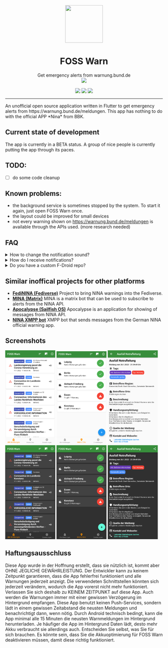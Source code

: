 
<div align="center">
  <img src="https://raw.githubusercontent.com/nucleus-ffm/foss_warn/main/assets/app_icon.png" height=120 width=120/>
  <h1>FOSS Warn</h1>

</div>

<p align="center">
Get emergency alerts from warnung.bund.de <br>
<a href="https://apt.izzysoft.de/fdroid/index/apk/de.nucleus.foss_warn" > <img src="https://raw.githubusercontent.com/nucleus-ffm/foss_warn/main/docs/IzzyOnDroid.png" height="60"/></a>

</p>
<p align="center">
<a href="https://github.com/nucleus-ffm/foss_warn/blob/main/LICENSE" alt="Glicense"><img src="https://img.shields.io/github/license/nucleus-ffm/foss_warn"></a>
<a href="https://github.com/nucleus-ffm/foss_warn/releases" alt="Github All Releases"><img src="https://img.shields.io/github/downloads/nucleus-ffm/foss_warn/total.svg"></a>
<a href="https://github.com/nucleus-ffm/foss_warn/releases/latest" alt="Github latest Releases"><img src="https://img.shields.io/github/downloads/nucleus-ffm/foss_warn/latest/total.svg"></a>
</p>
<hr>
An unofficial open source application written in Flutter to get emergency alerts from https://warnung.bund.de/meldungen. This app has nothing to do with the official APP *Nina* from BBK.

## Current state of development
The app is currently in a BETA status. A group of nice people is currently putting the app through its paces. 

## TODO: 
 - [ ] do some code cleanup

## Known problems:
- the background service is sometimes stopped by the system. To start it again, just open FOSS Warn once. 
- the layout could be improved for small devices
- not every warning shown on https://warnung.bund.de/meldungen is available through the APIs used. (more research needed)

## FAQ
<details>
<summary>How to change the notification sound?</summary>
Go to the app settings and press „Einstellungen öffnen” -> "Benachrichtigungen" -> "Expand" -> "Sound". 
</details>
<details>
<summary>How do I receive notifications?</summary>
FOSS Warn does not use push services. But a background service pulls the latest warnings at a certain frequency and when there is a warning for you, you get a notification. This mechanism only works when the background service is running. When it is stopped, you will not receive any notification. With the status notification you can always see when the last update took place.
</details>
<details>
<summary>Do you have a custom F-Droid repo?</summary>
Yes. You can add my custom repo to F-Droid and install the latest Github release with your F-Droid client. All info [here](https://github.com/nucleus-ffm/Nucleus-F-Droid-Repo)
</details>

## Similar inoffical projects for other platforms
* [**FediNINA (Fediverse)**](https://meta.prepedia.org/wiki/FediNINA) Project to bring NINA warnings into the Fediverse.
* [**MINA (Matrix)**](https://github.com/djmaze/nina-matrix-bot) MINA is a matrix bot that can be used to subscribe to alerts from the NINA API.
* [**Apocalypse (Sailfish OS)**](https://github.com/black-sheep-dev/harbour-apocalypse) Apocalypse is an application for showing of messages from NINA API.
* [**NINA XMPP bot**](https://github.com/jplitza/nina_xmpp) XMPP bot that sends messages from the German NINA official warning app.

## Screenshots
[<img src="fastlane/metadata/android/de-DE/images/phoneScreenshots/shot_1.png" width=160>](fastlane/metadata/android/en-US/images/phoneScreenshots/shot_1.png)
[<img src="fastlane/metadata/android/de-DE/images/phoneScreenshots/shot_2.png" width=160>](fastlane/metadata/android/en-US/images/phoneScreenshots/shot_2.png)
[<img src="fastlane/metadata/android/de-DE/images/phoneScreenshots/shot_3.png" width=160>](fastlane/metadata/android/en-US/images/phoneScreenshots/shot_3.png)
[<img src="fastlane/metadata/android/de-DE/images/phoneScreenshots/shot_4.png" width=160>](fastlane/metadata/android/en-US/images/phoneScreenshots/shot_4.png)
[<img src="fastlane/metadata/android/de-DE/images/phoneScreenshots/shot_5.png" width=160>](fastlane/metadata/android/en-US/images/phoneScreenshots/shot_5.png)
[<img src="fastlane/metadata/android/de-DE/images/phoneScreenshots/shot_6.png" width=160>](fastlane/metadata/android/en-US/images/phoneScreenshots/shot_6.png)


## Haftungsausschluss 
Diese App wurde in der Hoffnung erstellt, dass sie nützlich ist, kommt aber OHNE JEGLICHE GEWÄHRLEISTUNG. Der Entwickler kann zu keinem Zeitpunkt garantieren, dass die App fehlerfrei funktioniert und alle Warnungen jederzeit anzeigt. Die verwendeten Schnittstellen könnten sich jederzeit verändern, wodurch die App vorerst nicht mehr funktioniert. Verlassen Sie sich deshalb zu KEINEM ZEITPUNKT auf diese App. Auch werden die Warnungen immer mit einer gewissen Verzögerung im Hintergrund empfangen. Diese App benutzt keinen Push-Services, sondern lädt in einem gewissen Zeitabstand die neusten Meldungen und benachrichtigt dann, wenn nötig. Durch Android technisch bedingt, kann die App minimal alle 15 Minuten die neusten Warnmeldungen im Hintergrund herunterladen. Je häufiger die App im Hintergrund Daten lädt, desto mehr Akku verbraucht sie allerdings auch. Entscheiden Sie selbst, was Sie für sich brauchen. Es könnte sein, dass Sie die Akkuoptimierung für FOSS Warn deaktivieren müssen, damit diese richtig funktioniert.
